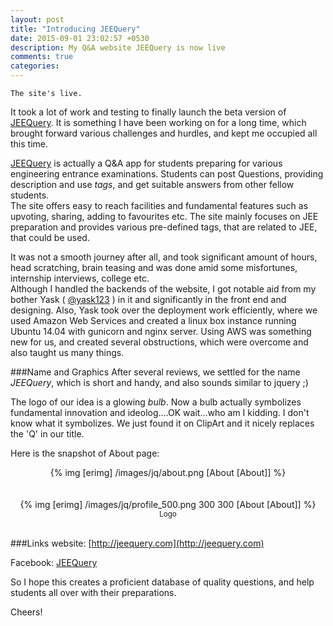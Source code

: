 ```yaml
---
layout: post
title: "Introducing JEEQuery"
date: 2015-09-01 23:02:57 +0530
description: My Q&A website JEEQuery is now live
comments: true
categories: 
---
```

`The site's live.`


It took a lot of work and testing to finally launch the beta version of [JEEQuery](https://www.facebook.com/jeequery). It is something I have been working on for a long time, which brought forward various challenges and hurdles, and kept me occupied all this time. 

<!--more -->
[JEEQuery](https://www.facebook.com/jeequery) is actually a Q&A app for students preparing for various engineering entrance examinations. Students can post Questions, providing description and use *tags*,  and get suitable answers from other fellow students.<br> The site offers easy to reach facilities and fundamental features such as upvoting, sharing, adding to favourites etc. The site mainly focuses on JEE preparation and provides various pre-defined tags, that are related to JEE, that could be used. 


It was not a smooth journey after all, and took significant amount of hours, head scratching, brain teasing and was done amid some misfortunes, internship interviews, college etc. <br>
Although I handled the backends of the website, I got notable aid from my bother Yask ( [@yask123](http://github.com/yask123) ) in it and significantly in the front end and designing. Also, Yask took over the deployment work efficiently, where we used Amazon Web Services and created a linux box instance running Ubuntu 14.04 with gunicorn and nginx server. Using AWS was something new for us, and created several obstructions, which were overcome and also taught us many things.

###Name and Graphics
After several reviews, we settled for the name *JEEQuery*, which is short and handy, and also sounds similar to jquery ;)

The logo of our idea is a glowing *bulb*. Now a bulb actually symbolizes fundamental innovation and ideolog....OK wait...who am I kidding. I don't know what it symbolizes. We just found it on ClipArt and it nicely replaces the 'Q' in our title.

Here is the snapshot of About page:
<center>
	{% img [erimg] /images/jq/about.png [About [About]] %}<br>
</center>
<br><br>
<center>
	{% img [erimg] /images/jq/profile_500.png 300 300 [About [About]] %}<br>
	<center><small>Logo</small></center>
</center>	
<br>

###Links
website: [http://jeequery.com](http://jeequery.com)

Facebook: [JEEQuery](https://www.facebook.com/jeequery)

So I hope this creates a proficient database of quality questions, and help students all over with their preparations.<br>

Cheers!



